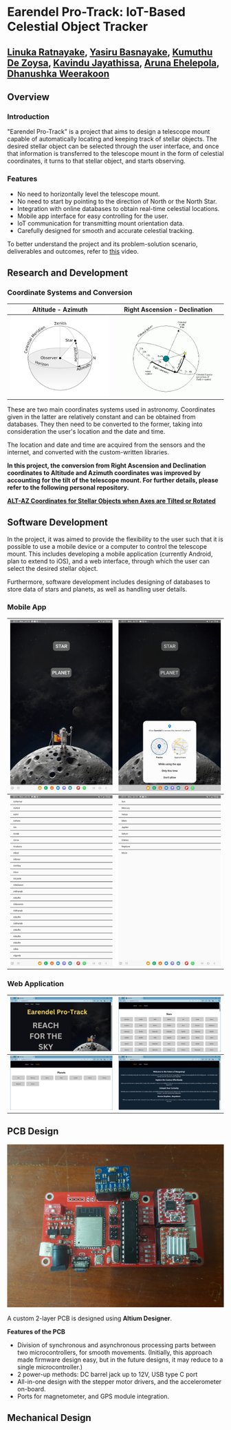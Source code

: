 <h1>Earendel Pro-Track: IoT-Based Celestial Object Tracker</h1>

<h2><a href="https://github.com/linukaratnayake">Linuka Ratnayake</a>, <a href="https://github.com/YasiruDEX">Yasiru Basnayake</a>, <a href="https://github.com/KumuthuDeZoysa">Kumuthu De Zoysa</a>, <a href="https://github.com/KavinduJ2001">Kavindu Jayathissa</a>, <a href="https://github.com/ehele">Aruna Ehelepola</a>,  <a href="">Dhanushka Weerakoon</a></h2>

  
<h2>Overview</h2>
<h3>Introduction</h3>
<p>
    "Earendel Pro-Track" is a project that aims to design a telescope mount capable of automatically locating and keeping track of stellar objects. The desired stellar object can be selected through the user interface, and once that information is transferred to the telescope mount in the form of celestial coordinates, it turns to that stellar object, and starts observing.
</p>

<h3>Features</h3>
<ul>
    <li>No need to horizontally level the telescope mount.</li>
    <li>No need to start by pointing to the direction of North or the North Star.
    <li>Integration with online databases to obtain real-time celestial locations.</li>
    <li>Mobile app interface for easy controlling for the user.</li>
    <li>IoT communication for transmitting mount orientation data.</li>
    <li>Carefully designed for smooth and accurate celestial tracking.</li>
</ul>

To better understand the project and its problem-solution scenario, deliverables and outcomes, refer to <a href="Project Details (Documents and Media)/Project Overview Video/Earendel_Pro_Track _The_5th_Dimension.mp4">this</a> video.

<h2>Research and Development</h2>

<h3>Coordinate Systems and Conversion</h3>

| **Altitude - Azimuth** | **Right Ascension - Declination** |
|:--:|:--:|
| ![ALT-AZ](Project%20Details%20(Documents%20and%20Media)/Images/Coordinate%20Systems/alt_az.png) | <img src="Project%20Details%20(Documents%20and%20Media)/Images/Coordinate%20Systems/ra_dec.png" style="width: 94.5%">|

These are two main coordinates systems used in astronomy.
Coordinates given in the latter are relatively constant and can be obtained from databases. They then need to be converted to the former, taking into consideration the user's location and the date and time.

The location and date and time are acquired from the sensors and the internet, and converted with the custom-written libraries.

<b>In this project, the conversion from Right Ascension and Declination coordinates to Altitude and Azimuth coordinates was improved by accounting for the tilt of the telescope mount. For further details, please refer to the following personal repository.

<a href="https://github.com/linukaratnayake/RA-DEC-to-ALT-AZ-Tilted-Axes-Coordinate-Convertion-for-Stellar-Objects">ALT-AZ Coordinates for Stellar Objects when Axes are Tilted or Rotated</a></b>

<h2>Software Development</h2>

In the project, it was aimed to provide the flexibility to the user such that it is possible to use a mobile device or a computer to control the telescope mount. This includes developing a mobile application (currently Android, plan to extend to iOS), and a web interface, through which the user can select the desired stellar object.

Furthermore, software development includes designing of databases to store data of stars and planets, as well as handling user details.

<h3>Mobile App</h3>

| ![Home Screen](Project%20Details%20(Documents%20and%20Media)/Images/Mobile%20App/1.jpg) | ![Home Screen - Location Permission](Project%20Details%20(Documents%20and%20Media)/Images/Mobile%20App/2.jpg)|
|:--:|:--:|
| ![Stars](Project%20Details%20(Documents%20and%20Media)/Images/Mobile%20App/3.jpg) | ![Planets](Project%20Details%20(Documents%20and%20Media)/Images/Mobile%20App/4.jpg)|

<h3>Web Application</h3>

| ![Home Screen](Project%20Details%20(Documents%20and%20Media)/Images/Web%20App/1.PNG) | ![Home Screen - Location Permission](Project%20Details%20(Documents%20and%20Media)/Images/Web%20App/2.PNG)|
|:--:|:--:|
| ![Stars](Project%20Details%20(Documents%20and%20Media)/Images/Web%20App/3.PNG) | ![Planets](Project%20Details%20(Documents%20and%20Media)/Images/Web%20App/4.PNG)|

<h2>PCB Design</h2>

![PCB](Project%20Details%20(Documents%20and%20Media)/Images/PCB/PCB.jpg)

A custom 2-layer PCB is designed using **Altium Designer**.

**Features of the PCB**
<ul>
<li>Division of synchronous and asynchronous processing parts between two microcontrollers, for smooth movements. (Initially, this approach made firmware design easy, but in the future designs, it may reduce to a single microcontroller.) </li>
<li>2 power-up methods: DC barrel jack up to 12V, USB type C port</li>
<li>All-in-one design with the stepper motor drivers, and the accelerometer on-board.</li>
<li>Ports for magnetometer, and GPS module integration.</li>
</ul>

<h2>Mechanical Design</h2>